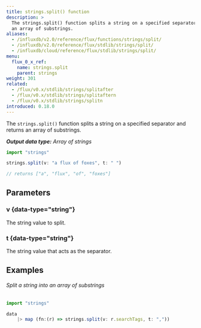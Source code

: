 ```yaml
---
title: strings.split() function
description: >
  The strings.split() function splits a string on a specified separator and returns
  an array of substrings.
aliases:
  - /influxdb/v2.0/reference/flux/functions/strings/split/
  - /influxdb/v2.0/reference/flux/stdlib/strings/split/
  - /influxdb/cloud/reference/flux/stdlib/strings/split/
menu:
  flux_0_x_ref:
    name: strings.split
    parent: strings
weight: 301
related:
  - /flux/v0.x/stdlib/strings/splitafter
  - /flux/v0.x/stdlib/strings/splitaftern
  - /flux/v0.x/stdlib/strings/splitn
introduced: 0.18.0
---
```


The `strings.split()` function splits a string on a specified separator and returns
an array of substrings.

_**Output data type:** Array of strings_

```js
import "strings"

strings.split(v: "a flux of foxes", t: " ")

// returns ["a", "flux", "of", "foxes"]
```

## Parameters

### v {data-type="string"}
The string value to split.

### t {data-type="string"}
The string value that acts as the separator.

## Examples

###### Split a string into an array of substrings
```js
import "strings"

data
    |> map (fn:(r) => strings.split(v: r.searchTags, t: ","))
```
